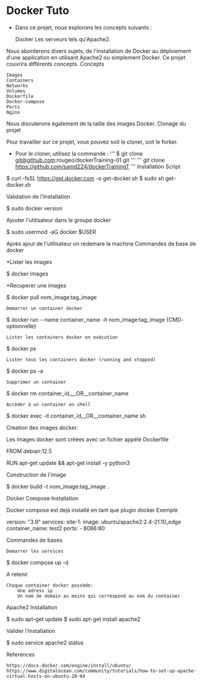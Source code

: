 # Docker Tuto

- Dans ce projet, nous explorons les concepts suivants :

    Docker
    Les serveurs tels qu'Apache2.

Nous aborderons divers sujets, de l'installation de Docker au déploiement d'une application en utilisant Apache2 ou simplement Docker. Ce projet couvrira différents concepts.
Concepts

    Images
    Containers
    Networks
    Volumes
    Dockerfile
    Docker-compose
    Ports
    Nginx

Nous discuterons également de la taille des images Docker.
Clonage du projet

Pour travailler sur ce projet, vous pouvez soit le cloner, soit le forker.

- Pour le cloner, utilisez la commande :
'''
$ git clone git@github.com:rougeo/dockerTraining-01.git
'''
'''
  git clone https://github.com/samd224/dockerTrainingT
'''
Installation
Script

$ curl -fsSL https://get.docker.com -o get-docker.sh
$ sudo sh get-docker.sh

Validation de l'Installation

$ sudo docker version

Ajouter l'utilisateur dans le groupe docker

$ sudo usermod -aG docker $USER

Après ajout de l'utilisateur on redemare la machine
Commandes de base de docker

*Lister les images

$ docker images

*Recuperer une images

$ docker pull nom_image:tag_image

    Demarrer un container docker

$ docker run --name container_name -it nom_image:tag_image {CMD- optionnelle}

    Lister les containers docker en exécution

$ docker ps

    Lister tous les containers docker (running and stopped)

$ docker ps -a

    Supprimer un container

$ docker rm container_id___OR__container_name

    Accèder à un container en shell

$ docker exec -it container_id__OR__container_name sh

Creation des images docker.

Les images docker sont créées avec un fichier appélé Dockerfile

FROM debian:12.5

RUN apt-get update && apt-get install -y python3


Construction de l'image

$ docker build -t nom_image:tag_image .

Docker Compose
Installation

Docker compose est dejà installé en tant que plugin docker
Exemple

version: "3.9"
services:
  site-1:
    image: ubuntu/apache2:2.4-21.10_edge
    container_name: test2
    ports:
      - 8086:80

Commandes de bases

    Demarrer les services

$ docker compose up -d

A retenir

    Chaque container docker possède:
        Une adress ip
        Un nom de domain au moins qui correspond au nom du container

Apache2
Installation

$ sudo apt-get update
$ sudo apt-get install apache2

Valider l'Installation

$ sudo service apache2 status

References

    https://docs.docker.com/engine/install/ubuntu/
    https://www.digitalocean.com/community/tutorials/how-to-set-up-apache-virtual-hosts-on-ubuntu-20-04
